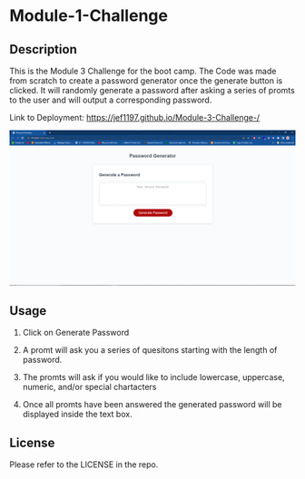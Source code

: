 # Module-1-Challenge

## Description

This is the Module 3 Challenge for the boot camp. The Code was made from scratch to create a password generator once the generate button is clicked. It will randomly generate a password after asking a series of promts to the user and will output a corresponding password.

Link to Deployment: https://jef1197.github.io/Module-3-Challenge-/

![screen shot of website](/Assets/website.png)

## Usage

1. Click on Generate Password

2. A promt will ask you a series of quesitons starting with the length of password.

3. The promts will ask if you would like to include lowercase, uppercase, numeric, and/or special chartacters

4. Once all promts have been answered the generated password will be displayed inside the text box.

## License

Please refer to the LICENSE in the repo.